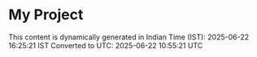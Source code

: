 # My Project

This content is dynamically generated in Indian Time (IST): 2025-06-22 16:25:21 IST
Converted to UTC: 2025-06-22 10:55:21 UTC
